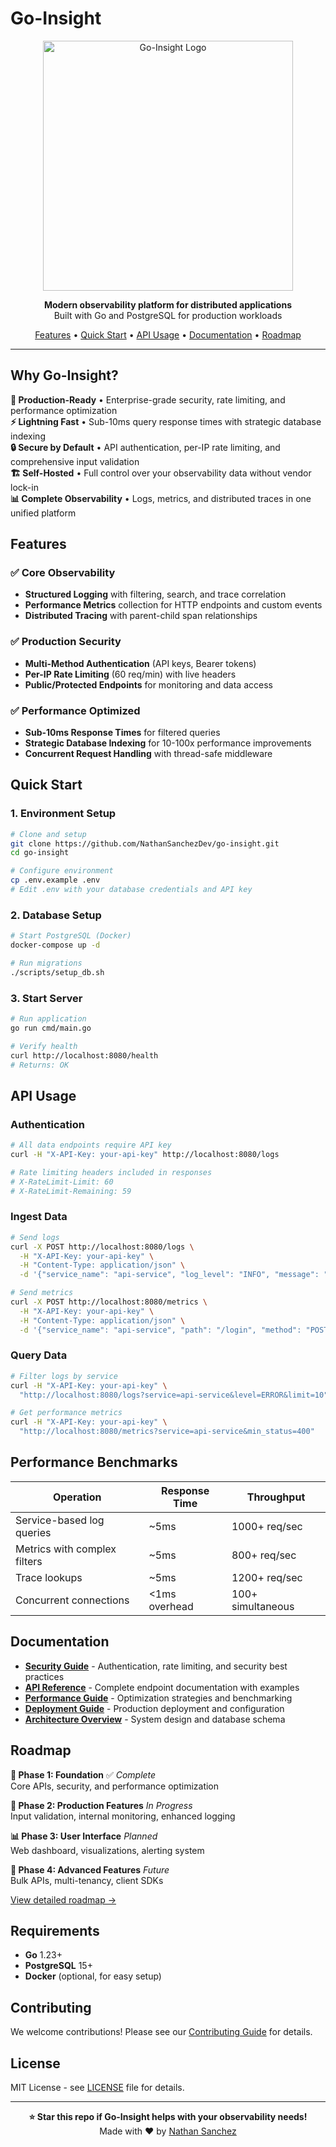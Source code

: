 # Go-Insight

<p align="center">
  <img src="https://github.com/user-attachments/assets/149f2e32-daad-4222-a705-df80332b1738" alt="Go-Insight Logo" width="400" height="400">
</p>

<p align="center">
  <strong>Modern observability platform for distributed applications</strong><br>
  Built with Go and PostgreSQL for production workloads
</p>

<p align="center">
  <a href="#features">Features</a> •
  <a href="#quick-start">Quick Start</a> •
  <a href="#api-usage">API Usage</a> •
  <a href="#documentation">Documentation</a> •
  <a href="#roadmap">Roadmap</a>
</p>

---

## Why Go-Insight?

**🚀 Production-Ready** • Enterprise-grade security, rate limiting, and performance optimization  
**⚡ Lightning Fast** • Sub-10ms query response times with strategic database indexing  
**🔒 Secure by Default** • API authentication, per-IP rate limiting, and comprehensive input validation  
**🏗️ Self-Hosted** • Full control over your observability data without vendor lock-in  
**📊 Complete Observability** • Logs, metrics, and distributed traces in one unified platform  

## Features

### ✅ Core Observability
- **Structured Logging** with filtering, search, and trace correlation
- **Performance Metrics** collection for HTTP endpoints and custom events  
- **Distributed Tracing** with parent-child span relationships

### ✅ Production Security
- **Multi-Method Authentication** (API keys, Bearer tokens)
- **Per-IP Rate Limiting** (60 req/min) with live headers
- **Public/Protected Endpoints** for monitoring and data access

### ✅ Performance Optimized
- **Sub-10ms Response Times** for filtered queries
- **Strategic Database Indexing** for 10-100x performance improvements
- **Concurrent Request Handling** with thread-safe middleware

## Quick Start

### 1. Environment Setup
```bash
# Clone and setup
git clone https://github.com/NathanSanchezDev/go-insight.git
cd go-insight

# Configure environment
cp .env.example .env
# Edit .env with your database credentials and API key
```

### 2. Database Setup
```bash
# Start PostgreSQL (Docker)
docker-compose up -d

# Run migrations  
./scripts/setup_db.sh
```

### 3. Start Server
```bash
# Run application
go run cmd/main.go

# Verify health
curl http://localhost:8080/health
# Returns: OK
```

## API Usage

### Authentication
```bash
# All data endpoints require API key
curl -H "X-API-Key: your-api-key" http://localhost:8080/logs

# Rate limiting headers included in responses
# X-RateLimit-Limit: 60
# X-RateLimit-Remaining: 59
```

### Ingest Data
```bash
# Send logs
curl -X POST http://localhost:8080/logs \
  -H "X-API-Key: your-api-key" \
  -H "Content-Type: application/json" \
  -d '{"service_name": "api-service", "log_level": "INFO", "message": "User login successful"}'

# Send metrics  
curl -X POST http://localhost:8080/metrics \
  -H "X-API-Key: your-api-key" \
  -H "Content-Type: application/json" \
  -d '{"service_name": "api-service", "path": "/login", "method": "POST", "status_code": 200, "duration_ms": 45.7}'
```

### Query Data
```bash
# Filter logs by service
curl -H "X-API-Key: your-api-key" \
  "http://localhost:8080/logs?service=api-service&level=ERROR&limit=10"

# Get performance metrics
curl -H "X-API-Key: your-api-key" \
  "http://localhost:8080/metrics?service=api-service&min_status=400"
```

## Performance Benchmarks

| Operation | Response Time | Throughput |
|-----------|---------------|------------|
| Service-based log queries | ~5ms | 1000+ req/sec |
| Metrics with complex filters | ~5ms | 800+ req/sec |  
| Trace lookups | ~5ms | 1200+ req/sec |
| Concurrent connections | <1ms overhead | 100+ simultaneous |

## Documentation

- **[Security Guide](security.md)** - Authentication, rate limiting, and security best practices
- **[API Reference](api.md)** - Complete endpoint documentation with examples
- **[Performance Guide](performance.md)** - Optimization strategies and benchmarking
- **[Deployment Guide](deployment.md)** - Production deployment and configuration
- **[Architecture Overview](architecture.md)** - System design and database schema

## Roadmap

**🎯 Phase 1: Foundation** ✅ *Complete*  
Core APIs, security, and performance optimization

**🚀 Phase 2: Production Features** *In Progress*  
Input validation, internal monitoring, enhanced logging

**📊 Phase 3: User Interface** *Planned*  
Web dashboard, visualizations, alerting system

**🔧 Phase 4: Advanced Features** *Future*  
Bulk APIs, multi-tenancy, client SDKs

[View detailed roadmap →](roadmap.md)

## Requirements

- **Go** 1.23+
- **PostgreSQL** 15+
- **Docker** (optional, for easy setup)

## Contributing

We welcome contributions! Please see our [Contributing Guide](CONTRIBUTING.md) for details.

## License

MIT License - see [LICENSE](LICENSE) file for details.

---

<p align="center">
  <strong>⭐ Star this repo if Go-Insight helps with your observability needs!</strong><br>
  Made with ❤️ by <a href="https://github.com/NathanSanchezDev">Nathan Sanchez</a>
</p>